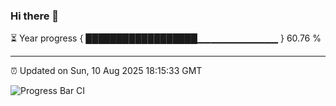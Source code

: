 ### Hi there 👋

⏳ Year progress { ██████████████████▁▁▁▁▁▁▁▁▁▁▁▁ } 60.76 %

---

⏰ Updated on Sun, 10 Aug 2025 18:15:33 GMT

![Progress Bar CI](https://github.com/Shyam-Makwana/GitHub-Actions-Demo/workflows/Progress%20Bar%20CI/badge.svg)
